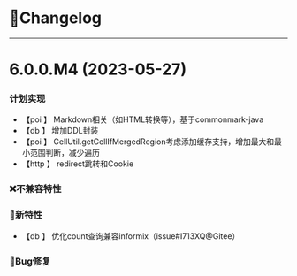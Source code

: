 
# 🚀Changelog

-------------------------------------------------------------------------------------------------------------

# 6.0.0.M4 (2023-05-27)

### 计划实现
* 【poi    】     Markdown相关（如HTML转换等），基于commonmark-java
* 【db     】     增加DDL封装
* 【poi    】     CellUtil.getCellIfMergedRegion考虑添加缓存支持，增加最大和最小范围判断，减少遍历
* 【http   】     redirect跳转和Cookie

### ❌不兼容特性

### 🐣新特性
* 【db    】      优化count查询兼容informix（issue#I713XQ@Gitee）

### 🐞Bug修复